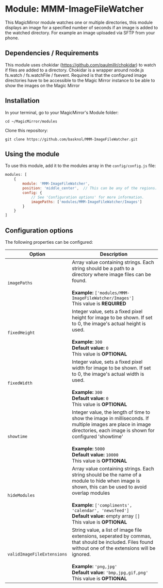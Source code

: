 ﻿# Module: MMM-ImageFileWatcher

This MagicMirror module watches one or multiple directories, this module displays an image for a specified number of seconds if an image is added to the watched directory. 
For example an image uploaded via SFTP from your phone.

## Dependencies / Requirements

This module uses chokidar (https://github.com/paulmillr/chokidar) to watch if files are added to a directory. Chokidar is a wrapper around node.js fs.watch / fs.watchFile / fsevent. 
Required is that the configured image directories have to be accessible to the Magic Mirror instance to be able to show the images on the Magic Mirror

## Installation

In your terminal, go to your MagicMirror's Module folder:
````
cd ~/MagicMirror/modules
````

Clone this repository:
````
git clone https://github.com/basknol/MMM-ImageFileWatcher.git
````

## Using the module

To use this module, add it to the modules array in the `config/config.js` file:
````javascript
modules: [
	{
		module: 'MMM-ImageFileWatcher',
		position: 'middle_center',	// This can be any of the regions.		
		config: {
			// See 'Configuration options' for more information.
			imagePaths: ['modules/MMM-ImageFileWatcher/Images']
		}
	}
]
````

## Configuration options

The following properties can be configured:

<table width="100%">
	<!-- why, markdown... -->
	<thead>
		<tr>
			<th>Option</th>
			<th width="100%">Description</th>
		</tr>
	<thead>
	<tbody>	
		<tr>
			<td><code>imagePaths</code></td>
			<td>Array value containing strings. Each string should be a path to a directory where image files can be found.<br />
				<br /><b>Example:</b> <code>['modules/MMM-ImageFileWatcher/Images']</code>
				<br />This value is <b>REQUIRED</b>
			</td>
		</tr>		
		<tr>
			<td><code>fixedHeight</code></td>
			<td>Integer value, sets a fixed pixel height for image to be shown. If set to 0, the image's actual height is used.<br />
				<br /><b>Example:</b> <code>300</code>
				<br /><b>Default value:</b> <code>0</code>
				<br />This value is <b>OPTIONAL</b>
			</td>
		</tr>      
		<tr>
			<td><code>fixedWidth</code></td>
			<td>Integer value, sets a fixed pixel width for image to be shown. If set to 0, the image's actual width is used.<br />
				<br /><b>Example:</b> <code>300</code>
				<br /><b>Default value:</b> <code>0</code>
				<br />This value is <b>OPTIONAL</b>
			</td>
		</tr> 
		<tr>
			<td><code>showtime</code></td>
			<td>Integer value, the length of time to show the image in milliseconds. If multiple images are place in image directories, each image is shown for configured 'showtime'<br />
				<br /><b>Example:</b> <code>5000</code>
				<br /><b>Default value:</b> <code>10000</code>
				<br />This value is <b>OPTIONAL</b>
			</td>
		</tr>
		<tr>
			<td><code>hideModules</code></td>
			<td>Array value containing strings. Each string should be the name of a module to hide when image is shown, this can be used to avoid overlap modules<br />
				<br /><b>Example:</b> <code>['compliments', 'calendar', 'newsfeed']</code>
				<br /><b>Default value:</b> empty array <code>[]</code>
				<br />This value is <b>OPTIONAL</b>
			</td>
		</tr>
        <tr>
			<td><code>validImageFileExtensions</code></td>
			<td>String value, a list of image file extensions, seperated by commas, that should be included. Files found without one of the extensions will be ignored.<br />
				<br /><b>Example:</b> <code>'png,jpg'</code>
				<br /><b>Default value:</b> <code>'bmp,jpg,gif,png'</code>
				<br />This value is <b>OPTIONAL</b>
			</td>
		</tr>         
    </tbody>
</table>
